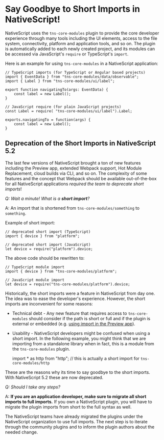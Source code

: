 # Say Goodbye to Short Imports in NativeScript!

NativeScript uses the `tns-core-modules` plugin to provide the core developer experience through many tools including the UI elements, access to the file system, connectivity, platform and application tools, and so on. The plugin is automatically added to each newly created project, and its modules can be accessed via JavaScript's `require` or TypeScript's `import`. 

Here is an example for using `tns-core-modules` in a NativeScript application:

	// TypeScript imports (for TypeScript or Angular based projects)
	import { EventData } from "tns-core-modules/data/observable";
	import { Label } from "tns-core-modules/ui/label";
	
	export function navigatingTo(args: EventData) {
	    const label = new Label();
	}
	
	// JavaScript require (for plain JavaScript projects)
	const Label = require( "tns-core-modules/ui/label").Label;
	
	exports.navigatingTo = function(args) {
	    const label = new Label();
	}

## Deprecation of the Short Imports in NativeScript 5.2

The last few versions of NativeScript brought a ton of new features including the Preview app, extended Webpack support, Hot Module Replacement, cloud builds via CLI, and so on. The complexity of some features and the concept that Webpack should be available out-of-the-box for all NativeScript applications *required the team to deprecate short imports*! 

_Q: Wait a minute! What is a **short import**?_

A: An import that is shortened from `tns-core-modules/something` to `something`.

Example of short import:

	// deprеcated short import (TypeScript)
	import { device } from "platform"; 
	
	// deprеcated short import (JavaScript)
	let device = require("platform").device; 

The above code should be rewritten to:

	// TypeScript module import
	import { device } from "tns-core-modules/platform"; 
	
	// JavaScript module import
	let device = require("tns-core-modules/platform").device;

Historically, the short imports were a feature in NativeScript from day one. The idea was to ease the developer's experience. However, the short imports are inconvenient for some reasons:

- Technical debt - Any new feature that requires access to `tns-core-modules` should consider if the path is short or full and if the plugin is external or embedded (e.g. [using import in the Preview app](https://github.com/NativeScript/nativescript-cli/issues/3997#issuecomment-428210585)).

- Usability - NativeScript developers might be confused when using a short import. In the following example, you might think that we are importing from a standalone library when in fact, this is a module from the `tns-core-modules` plugin.

	import * as http from "http";
	// this is actually a short import for `tns-core-modules/http`

These are the reasons why its time to say goodbye to the short imports. With NativeScript 5.2 these are now deprecated.

_Q: Should I take any steps?_

A: **If you are an application developer, make sure to migrate all short imports to full imports.** If you own a NativeScript plugin, you will have to migrate the plugin imports from short to the full syntax as well.

The NativeScript teams have already migrated the plugins under the NativeScript organization to use full imports. The next step is to iterate through the community plugins and to inform the plugin authors about the needed change.


